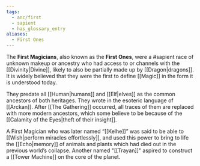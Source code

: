 ```yaml
---
tags:
  - anc/first
  - sapient
  - has_glossary_entry
aliases:
  - First Ones
---
```

The **First Magicians**, also known as the **First Ones**, were a #sapient race of unknown makeup or ancestry who had access to or channels with the [[Divinity|Divine]], likely to also be partially made up by [[Dragon|dragons]]. It is widely believed that they were the first to define [[Magic]] in the form it is understood today. 

They predate all [[Human|humans]] and [[Elf|elves]] as the common ancestors of both heritages. They wrote in the esoteric language of [[Arckan]]. After [[The Gathering]] occurred, all traces of them are replaced with more modern ancestors, which some believe to be because of the [[Calamity of the Eyes|theft of their insight]].

A First Magician who was later named “[[Kelhe]]” was said to be able to [[Wish|perform miracles effortlessly]], and used this power to bring to life the [[Echo|memory]] of animals and plants which had died out in the previous world’s collapse. Another named "[[Trayan]]" aspired to construct a [[Tower Machine]] on the core of the planet.